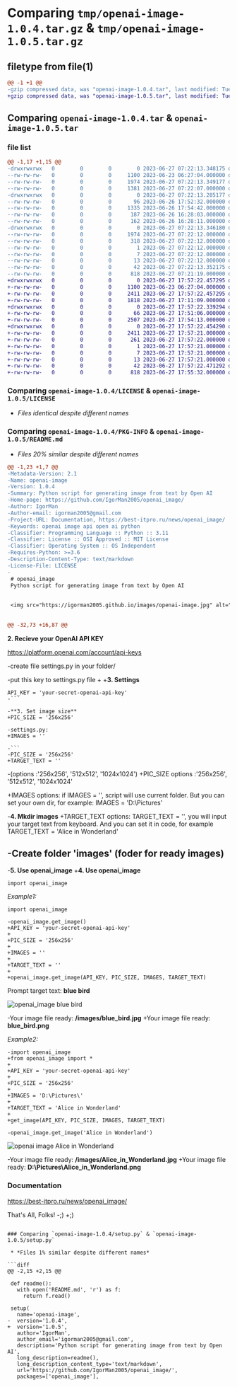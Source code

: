 # Comparing `tmp/openai-image-1.0.4.tar.gz` & `tmp/openai-image-1.0.5.tar.gz`

## filetype from file(1)

```diff
@@ -1 +1 @@
-gzip compressed data, was "openai-image-1.0.4.tar", last modified: Tue Jun 27 07:22:13 2023, max compression
+gzip compressed data, was "openai-image-1.0.5.tar", last modified: Tue Jun 27 17:57:22 2023, max compression
```

## Comparing `openai-image-1.0.4.tar` & `openai-image-1.0.5.tar`

### file list

```diff
@@ -1,17 +1,15 @@
-drwxrwxrwx   0        0        0        0 2023-06-27 07:22:13.348175 openai-image-1.0.4/
--rw-rw-rw-   0        0        0     1100 2023-06-23 06:27:04.000000 openai-image-1.0.4/LICENSE
--rw-rw-rw-   0        0        0     1974 2023-06-27 07:22:13.349177 openai-image-1.0.4/PKG-INFO
--rw-rw-rw-   0        0        0     1381 2023-06-27 07:22:07.000000 openai-image-1.0.4/README.md
-drwxrwxrwx   0        0        0        0 2023-06-27 07:22:13.285177 openai-image-1.0.4/openai_image/
--rw-rw-rw-   0        0        0       96 2023-06-26 17:52:32.000000 openai-image-1.0.4/openai_image/__init__.py
--rw-rw-rw-   0        0        0     1335 2023-06-26 17:54:42.000000 openai-image-1.0.4/openai_image/main.py
--rw-rw-rw-   0        0        0      187 2023-06-26 16:28:03.000000 openai-image-1.0.4/openai_image/settings.py
--rw-rw-rw-   0        0        0      162 2023-06-26 16:28:11.000000 openai-image-1.0.4/openai_image/settings_sample.py
-drwxrwxrwx   0        0        0        0 2023-06-27 07:22:13.346180 openai-image-1.0.4/openai_image.egg-info/
--rw-rw-rw-   0        0        0     1974 2023-06-27 07:22:12.000000 openai-image-1.0.4/openai_image.egg-info/PKG-INFO
--rw-rw-rw-   0        0        0      318 2023-06-27 07:22:12.000000 openai-image-1.0.4/openai_image.egg-info/SOURCES.txt
--rw-rw-rw-   0        0        0        1 2023-06-27 07:22:12.000000 openai-image-1.0.4/openai_image.egg-info/dependency_links.txt
--rw-rw-rw-   0        0        0        7 2023-06-27 07:22:12.000000 openai-image-1.0.4/openai_image.egg-info/requires.txt
--rw-rw-rw-   0        0        0       13 2023-06-27 07:22:12.000000 openai-image-1.0.4/openai_image.egg-info/top_level.txt
--rw-rw-rw-   0        0        0       42 2023-06-27 07:22:13.352175 openai-image-1.0.4/setup.cfg
--rw-rw-rw-   0        0        0      818 2023-06-27 07:21:19.000000 openai-image-1.0.4/setup.py
+drwxrwxrwx   0        0        0        0 2023-06-27 17:57:22.457295 openai-image-1.0.5/
+-rw-rw-rw-   0        0        0     1100 2023-06-23 06:27:04.000000 openai-image-1.0.5/LICENSE
+-rw-rw-rw-   0        0        0     2411 2023-06-27 17:57:22.457295 openai-image-1.0.5/PKG-INFO
+-rw-rw-rw-   0        0        0     1818 2023-06-27 17:11:09.000000 openai-image-1.0.5/README.md
+drwxrwxrwx   0        0        0        0 2023-06-27 17:57:22.339294 openai-image-1.0.5/openai_image/
+-rw-rw-rw-   0        0        0       66 2023-06-27 17:51:06.000000 openai-image-1.0.5/openai_image/__init__.py
+-rw-rw-rw-   0        0        0     2507 2023-06-27 17:54:13.000000 openai-image-1.0.5/openai_image/main.py
+drwxrwxrwx   0        0        0        0 2023-06-27 17:57:22.454290 openai-image-1.0.5/openai_image.egg-info/
+-rw-rw-rw-   0        0        0     2411 2023-06-27 17:57:21.000000 openai-image-1.0.5/openai_image.egg-info/PKG-INFO
+-rw-rw-rw-   0        0        0      261 2023-06-27 17:57:22.000000 openai-image-1.0.5/openai_image.egg-info/SOURCES.txt
+-rw-rw-rw-   0        0        0        1 2023-06-27 17:57:21.000000 openai-image-1.0.5/openai_image.egg-info/dependency_links.txt
+-rw-rw-rw-   0        0        0        7 2023-06-27 17:57:21.000000 openai-image-1.0.5/openai_image.egg-info/requires.txt
+-rw-rw-rw-   0        0        0       13 2023-06-27 17:57:21.000000 openai-image-1.0.5/openai_image.egg-info/top_level.txt
+-rw-rw-rw-   0        0        0       42 2023-06-27 17:57:22.471292 openai-image-1.0.5/setup.cfg
+-rw-rw-rw-   0        0        0      818 2023-06-27 17:55:32.000000 openai-image-1.0.5/setup.py
```

### Comparing `openai-image-1.0.4/LICENSE` & `openai-image-1.0.5/LICENSE`

 * *Files identical despite different names*

### Comparing `openai-image-1.0.4/PKG-INFO` & `openai-image-1.0.5/README.md`

 * *Files 20% similar despite different names*

```diff
@@ -1,23 +1,7 @@
-Metadata-Version: 2.1
-Name: openai-image
-Version: 1.0.4
-Summary: Python script for generating image from text by Open AI
-Home-page: https://github.com/IgorMan2005/openai_image/
-Author: IgorMan
-Author-email: igorman2005@gmail.com
-Project-URL: Documentation, https://best-itpro.ru/news/openai_image/
-Keywords: openai image api open ai python
-Classifier: Programming Language :: Python :: 3.11
-Classifier: License :: OSI Approved :: MIT License
-Classifier: Operating System :: OS Independent
-Requires-Python: >=3.6
-Description-Content-Type: text/markdown
-License-File: LICENSE
-
 # openai_image
 Python script for generating image from text by Open AI
 
 
 <img src="https://igorman2005.github.io/images/openai-image.jpg" alt="openai_image">
 
 
@@ -32,73 +16,87 @@
 ```
 
 
 **2. Recieve your OpenAI API KEY**
 
 https://platform.openai.com/account/api-keys
 
-create file settings.py in your folder/
 
-put this key to settings.py file
+
+**3. Settings**
 
 ```
 API_KEY = 'your-secret-openai-api-key'
-```
 
-**3. Set image size**
+PIC_SIZE = '256x256'
 
-settings.py:
+IMAGES = ''
 
-```
-PIC_SIZE = '256x256'
+TARGET_TEXT = ''
 ```
 
-(options :'256x256', '512x512', '1024x1024')
+PIC_SIZE options :'256x256', '512x512', '1024x1024'
 
+IMAGES options: if IMAGES = '', script will use current folder. But you can set your own dir, for example: IMAGES = 'D:\Pictures'
 
-**4. Mkdir images**
+TARGET_TEXT options: TARGET_TEXT = '', you will input your target text from keyboard. And you can set it in code, for example TARGET_TEXT = 'Alice in Wonderland'
 
-Create folder 'images' (foder for ready images)
-
-**5. Use openai_image**
+**4. Use openai_image**
 
 ```
 import openai_image
 ```
 
 *Example1:*
 
 ```
 import openai_image
 
-openai_image.get_image()
+API_KEY = 'your-secret-openai-api-key'
+
+PIC_SIZE = '256x256'
+
+IMAGES = ''
+
+TARGET_TEXT = ''
+
+openai_image.get_image(API_KEY, PIC_SIZE, IMAGES, TARGET_TEXT)
 
 ```
 Prompt target text: **blue bird**
 
 <img src="https://igorman2005.github.io/images/blue_bird.jpg" alt="openai_image blue bird">
 
-Your image file ready: **/images/blue_bird.jpg**
+Your image file ready: **blue_bird.png**
 
 
 
 *Example2:*
 
 ```
-import openai_image
+from openai_image import *
+
+API_KEY = 'your-secret-openai-api-key'
+
+PIC_SIZE = '256x256'
+
+IMAGES = 'D:\Pictures\'
+
+TARGET_TEXT = 'Alice in Wonderland'
+
+get_image(API_KEY, PIC_SIZE, IMAGES, TARGET_TEXT)
 
-openai_image.get_image('Alice in Wonderland')
 
 ```
 
 <img src="https://igorman2005.github.io/images/Alice_in_Wonderland.jpg" alt="openai image Alice in Wonderland">
 
-Your image file ready: **/images/Alice_in_Wonderland.jpg**
+Your image file ready: **D:\Pictures\Alice_in_Wonderland.png**
 
 
 ### Documentation
 
 https://best-itpro.ru/news/openai_image/
 
 
 That's All, Folks! 
-;)
+;)
```

### Comparing `openai-image-1.0.4/setup.py` & `openai-image-1.0.5/setup.py`

 * *Files 1% similar despite different names*

```diff
@@ -2,15 +2,15 @@
 
 def readme():
   with open('README.md', 'r') as f:
     return f.read()
 
 setup(
   name='openai-image',
-  version='1.0.4',
+  version='1.0.5',
   author='IgorMan',
   author_email='igorman2005@gmail.com',
   description='Python script for generating image from text by Open AI',
   long_description=readme(),
   long_description_content_type='text/markdown',
   url='https://github.com/IgorMan2005/openai_image/',
   packages=['openai_image'],
```

